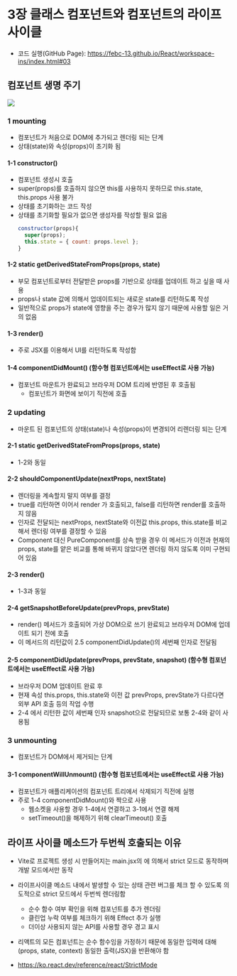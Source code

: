 # 3장 클래스 컴포넌트와 컴포넌트의 라이프 사이클
* 코드 실행(GitHub Page): <https://febc-13.github.io/React/workspace-ins/index.html#03>

## 컴포넌트 생명 주기

<img src="https://raw.githubusercontent.com/uzoolove/febc11-react/main/images/lifecycle.png">

### 1 mounting
* 컴포넌트가 처음으로 DOM에 추가되고 렌더링 되는 단계
* 상태(state)와 속성(props)이 초기화 됨

#### 1-1 constructor()
* 컴포넌트 생성시 호출
* super(props)를 호출하지 않으면 this를 사용하지 못하므로 this.state, this.props 사용 불가
* 상태를 초기화하는 코드 작성
* 상태를 초기화할 필요가 없으면 생성자를 작성할 필요 없음
  ```js
  constructor(props){
    super(props);
    this.state = { count: props.level };
  }
  ```

#### 1-2 static getDerivedStateFromProps(props, state)
* 부모 컴포넌트로부터 전달받은 props를 기반으로 상태를 업데이트 하고 싶을 때 사용
* props나 state 값에 의해서 업데이트되는 새로운 state를 리턴하도록 작성
* 일반적으로 props가 state에 영향을 주는 경우가 많지 않기 때문에 사용할 일은 거의 없음

#### 1-3 render()
* 주로 JSX를 이용해서 UI를 리턴하도록 작성함

#### 1-4 componentDidMount() (함수형 컴포넌트에서는 useEffect로 사용 가능)
* 컴포넌트 마운트가 완료되고 브라우저 DOM 트리에 반영된 후 호출됨
  - 컴포넌트가 화면에 보이기 직전에 호출

### 2 updating
* 마운트 된 컴포넌트의 상태(state)나 속성(props)이 변경되어 리렌더링 되는 단계

#### 2-1 static getDerivedStateFromProps(props, state)
* 1-2와 동일

#### 2-2 shouldComponentUpdate(nextProps, nextState)
* 렌더링을 계속할지 말지 여부를 결정
* true를 리턴하면 이어서 render 가 호출되고, false를 리턴하면 render를 호출하지 않음
* 인자로 전달되는 nextProps, nextState와 이전값 this.props, this.state를 비교해서 렌더링 여부를 결정할 수 있음
* Component 대신 PureComponent를 상속 받을 경우 이 메서드가 이전과 현재의 props, state를 얕은 비교를 통해 바뀌지 않았다면 렌더링 하지 않도록 이미 구현되어 있음

#### 2-3 render()
* 1-3과 동일

#### 2-4 getSnapshotBeforeUpdate(prevProps, prevState)
* render() 메서드가 호출되어 가상 DOM으로 쓰기 완료되고 브라우저 DOM에 업데이트 되기 전에 호출
* 이 메서드의 리턴값이 2.5 componentDidUpdate()의 세번째 인자로 전달됨

#### 2-5 componentDidUpdate(prevProps, prevState, snapshot) (함수형 컴포넌트에서는 useEffect로 사용 가능)
* 브라우저 DOM 업데이트 완료 후
* 현재 속성 this.props, this.state와 이전 값 prevProps, prevState가 다르다면 외부 API 호출 등의 작업 수행
* 2-4 에서 리턴한 값이 세번째 인자 snapshot으로 전달되므로 보통 2-4와 같이 사용됨

### 3 unmounting
* 컴포넌트가 DOM에서 제거되는 단계

#### 3-1 componentWillUnmount() (함수형 컴포넌트에서는 useEffect로 사용 가능)
* 컴포넌트가 애플리케이션의 컴포넌트 트리에서 삭제되기 직전에 실행
* 주로 1-4 componentDidMount()와 짝으로 사용
  - 웹소켓을 사용할 경우 1-4에서 연결하고 3-1에서 연결 해제
  - setTimeout()을 해제하기 위해 clearTimeout() 호출

## 라이프 사이클 메소드가 두번씩 호출되는 이유
* Vite로 프로젝트 생성 시 만들어지는 main.jsx의 <StrictMode>에 의해서 strict 모드로 동작하며 개발 모드에서만 동작
* 라이프사이클 메소드 내에서 발생할 수 있는 상태 관련 버그를 체크 할 수 있도록 의도적으로 strict 모드에서 두번씩 렌더링함
  - 순수 함수 여부 확인을 위해 컴포넌트를 추가 렌더링
  - 클린업 누락 여부를 체크하기 위해 Effect 추가 실행
  - 더이상 사용되지 않는 API를 사용할 경우 경고 표시
* 리액트의 모든 컴포넌트는 순수 함수임을 가정하기 때문에 동일한 입력에 대해(props, state, context) 동일한 출력(JSX)을 반환해야 함

* <https://ko.react.dev/reference/react/StrictMode>
